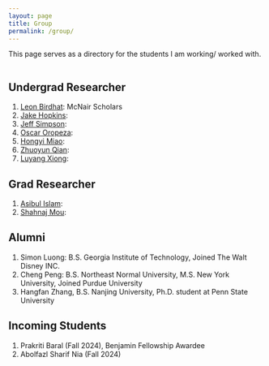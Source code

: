```yaml
---
layout: page
title: Group
permalink: /group/
---
```


This page serves as a directory for the students I am working/ worked with.

<hr style="clear:both;visibility: hidden;" />


## Undergrad Researcher

1. [Leon Birdhat](): McNair Scholars
2. [Jake Hopkins](): 
3. [Jeff Simpson](): 
4. [Oscar Oropeza]():
5. [Hongyi Miao]():  
6. [Zhuoyun Qian](): 
7. [Luyang Xiong]():

## Grad Researcher
1. [Asibul Islam]():
2. [Shahnaj Mou](): 


## Alumni

1. Simon Luong: B.S. Georgia Institute of Technology, Joined The Walt Disney INC.
2. Cheng Peng: B.S. Northeast Normal University, M.S. New York University, Joined Purdue University
3. Hangfan Zhang, B.S. Nanjing University, Ph.D. student at Penn State University


## Incoming Students
1. Prakriti Baral (Fall 2024), Benjamin Fellowship Awardee
2. Abolfazl Sharif Nia (Fall 2024)
